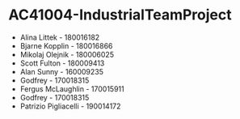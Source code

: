 # AC41004-IndustrialTeamProject


- Alina Littek - 180016182
- Bjarne Kopplin - 180016866
- Mikolaj Olejnik - 180006025
- Scott Fulton - 180009413
- Alan Sunny - 160009235
- Godfrey - 170018315
- Fergus McLaughlin - 170015911
- Godfrey - 170018315
- Patrizio Pigliacelli - 190014172


